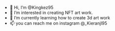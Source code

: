 - 👋 Hi, I’m @Kingkez95
- 👀 I’m interested in creating NFT art work.
- 🌱 I’m currently learning how to create 3d art work
- 📫 you can reach me on instagram @_Kieranjl95

<!---
Kingkez95/Kingkez95 is a ✨ special ✨ repository because its `README.md` (this file) appears on your GitHub profile.
You can click the Preview link to take a look at your changes.
--->
